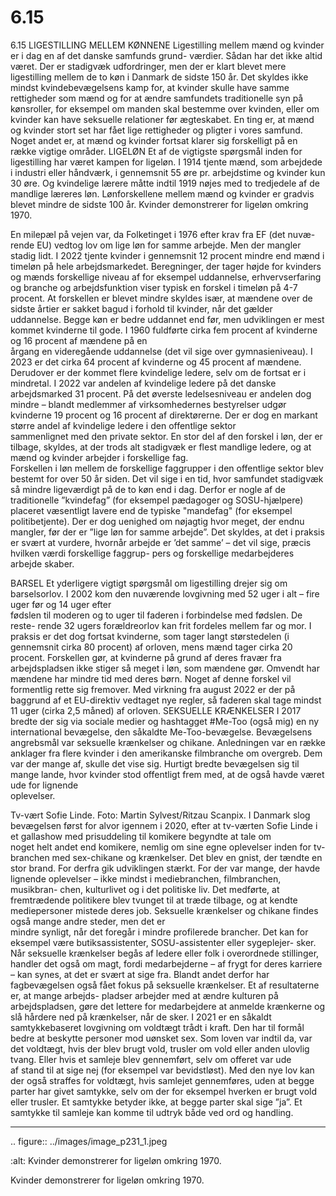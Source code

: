 # 6.15

6.15 
LIGESTILLING MELLEM 
KØNNENE
Ligestilling mellem mænd og kvinder er i dag en af det danske samfunds grund-
værdier. Sådan har det ikke altid været. Der er stadigvæk udfordringer, men der 
er klart blevet mere ligestilling mellem de to køn i Danmark de sidste 150 år. 
Det skyldes ikke mindst kvindebevægelsens kamp for, at kvinder skulle have 
samme rettigheder som mænd og for at ændre samfundets traditionelle syn 
på kønsroller, for eksempel om manden skal bestemme over kvinden, eller om 
kvinder kan have seksuelle relationer før ægteskabet. 
En ting er, at mænd og kvinder stort set har fået lige rettigheder og pligter i vores 
samfund. Noget andet er, at mænd og kvinder fortsat klarer sig forskelligt på en 
række vigtige områder. 
LIGELØN
Et af de vigtigste spørgsmål inden for ligestilling har været kampen for ligeløn. 
I 1914 tjente mænd, som arbejdede i industri eller håndværk, i gennemsnit 55 
øre pr. arbejdstime og kvinder kun 30 øre. Og kvindelige lærere måtte indtil 1919 
nøjes med to tredjedele af de mandlige læreres løn. Lønforskellene mellem 
mænd og kvinder er gradvis blevet mindre de sidste 100 år.
Kvinder demonstrerer for ligeløn omkring 1970.
 
 En milepæl på vejen var, da Folketinget i 1976 efter krav fra EF (det nuvæ-
rende EU) vedtog lov om lige løn for samme arbejde. Men der mangler stadig 
lidt.	I 2022	tjente	kvinder	i	gennemsnit	12	procent	mindre	end	mænd	i	timeløn	
på hele arbejdsmarkedet. Beregninger, der tager højde for kvinders og mænds 
forskellige niveau af for eksempel uddannelse, erhvervserfaring og branche og 
arbejdsfunktion viser typisk en forskel i timeløn på 4-7 procent.
At forskellen er blevet mindre skyldes især, at mændene over de sidste årtier 
er sakket bagud i forhold til kvinder, når det gælder uddannelse. Begge køn er 
bedre uddannet end før, men udviklingen er mest kommet kvinderne til gode. 
I 1960	fuldførte	cirka	fem	procent	af	kvinderne	og	16	procent	af	mændene	på	en	
årgang en videregående uddannelse (det vil sige over gymnasieniveau). I 2023 er 
det cirka 64 procent af kvinderne og 45 procent af mændene.
Derudover	 er	 der	 kommet	 flere	 kvindelige	 ledere,	 selv	 om	 de	 fortsat	 er	 i	
mindretal. I 2022 var andelen af kvindelige ledere på det danske arbejdsmarked 
31 procent. På det øverste ledelsesniveau er andelen dog mindre – blandt 
medlemmer af virksomhedernes bestyrelser udgør kvinderne 19 procent og 16 
procent af direktørerne. 
Der	er	dog	en	markant	større	andel	af	kvindelige	ledere	i	den	offentlige	sektor	
sammenlignet med den private sektor.
En stor del af den forskel i løn, der er tilbage, skyldes, at der trods alt stadigvæk 
er	 flest	 mandlige	 ledere,	 og	 at	 mænd	 og	 kvinder	 arbejder	 i	 forskellige	 fag.	
Forskellen	i	løn	mellem	de	forskellige	faggrupper	i	den	offentlige	sektor	blev	
bestemt for over 50 år siden. Det vil sige i en tid, hvor samfundet stadigvæk så 
mindre ligeværdigt på de to køn end i dag. Derfor er nogle af de traditionelle 
”kvindefag” (for eksempel pædagoger og SOSU-hjælpere) placeret væsentligt 
lavere end de typiske "mandefag" (for eksempel politibetjente).
Der er dog uenighed om nøjagtig hvor meget, der endnu mangler, før der er ”lige 
løn for samme arbejde”. Det skyldes, at det i praksis er svært at vurdere, hvornår 
arbejde er ’det samme’ – det vil sige, præcis hvilken værdi forskellige faggrup-
pers og forskellige medarbejderes arbejde skaber.
 
 BARSEL
Et yderligere vigtigt spørgsmål om ligestilling drejer sig om barselsorlov. I 2002 
kom	den	nuværende	lovgivning	med	52	uger	i	alt	–	fire	uger	før	og	14	uger	efter	
fødslen til moderen og to uger til faderen i forbindelse med fødslen. De reste-
rende 32 ugers forældreorlov kan frit fordeles mellem far og mor. I praksis er 
det dog fortsat kvinderne, som tager langt størstedelen (i gennemsnit cirka 80 
procent) af orloven, mens mænd tager cirka 20 procent.
Forskellen gør, at kvinderne på grund af deres fravær fra arbejdspladsen ikke 
stiger så meget i løn, som mændene gør. Omvendt har mændene har mindre 
tid med deres børn. Noget af denne forskel vil formentlig rette sig fremover. 
Med virkning fra august 2022 er der på baggrund af et EU-direktiv vedtaget nye 
regler, så faderen skal tage mindst 11 uger (cirka 2,5 måned) af orloven.
SEKSUELLE KRÆNKELSER
I 2017 bredte der sig via sociale medier og hashtagget #Me-Too (også mig) en 
ny international bevægelse, den såkaldte Me-Too-bevægelse. Bevægelsens 
angrebsmål var seksuelle krænkelser og chikane. Anledningen var en række 
anklager	fra	flere	kvinder	i	den	amerikanske	filmbranche	om	overgreb.	Dem	var	
der mange af, skulle det vise sig. Hurtigt bredte bevægelsen sig til mange lande, 
hvor	kvinder	stod	offentligt	frem	med,	at	de	også	havde	været	ude	for	lignende	
oplevelser.
 
 Tv-vært	Sofie	Linde.	Foto:	Martin	Sylvest/Ritzau	Scanpix.
I Danmark slog bevægelsen først for alvor igennem i 2020, efter at tv-værten 
Sofie	Linde	i	et	gallashow	med	prisuddeling	til	komikere	begyndte	at	tale	om	
noget helt andet end komikere, nemlig om sine egne oplevelser inden for 
tv-branchen med sex-chikane og krænkelser. Det blev en gnist, der tændte en 
stor brand. For derfra gik udviklingen stærkt. For der var mange, der havde 
lignende	oplevelser	–	ikke	mindst	i	mediebranchen,	filmbranchen,	musikbran-
chen, kulturlivet og i det politiske liv. Det medførte, at fremtrædende politikere 
blev tvunget til at træde tilbage, og at kendte mediepersoner mistede deres job. 
Seksuelle	krænkelser	og	chikane	findes	også	mange	andre	steder,	men	det	er	
mindre	synligt,	når	det	foregår	i	mindre	profilerede	brancher.
Det kan for eksempel være butiksassistenter, SOSU-assistenter eller sygeplejer-
sker. Når seksuelle krænkelser begås af ledere eller folk i overordnede stillinger, 
handler det også om magt, fordi medarbejderne – af frygt for deres karriere 
– kan synes, at det er svært at sige fra. Blandt andet derfor har fagbevægelsen 
også fået fokus på seksuelle krænkelser. Et af resultaterne er, at mange arbejds-
pladser arbejder med at ændre kulturen på arbejdspladsen, gøre det lettere for 
medarbejdere at anmelde krænkerne og slå hårdere ned på krænkelser, når de 
sker.
I 2021 er en såkaldt samtykkebaseret lovgivning om voldtægt trådt i kraft. 
Den har til formål bedre at beskytte personer mod uønsket sex. Som loven var 
indtil da, var det voldtægt, hvis der blev brugt vold, trusler om vold eller anden 
ulovlig	 tvang.	 Eller	 hvis	 et	 samleje	 blev	 gennemført,	 selv	 om	 offeret	 var	 ude	
af stand til at sige nej (for eksempel var bevidstløst). Med den nye lov kan der 
også	straffes	for	voldtægt,	hvis	samlejet	gennemføres,	uden	at	begge	parter	har	
givet samtykke, selv om der for eksempel hverken er brugt vold eller trusler. Et 
samtykke betyder ikke, at begge parter skal sige ”ja”. Et samtykke til samleje kan 
komme til udtryk både ved ord og handling.
 
 ---

<!-- Figures extracted from nearby pages -->

.. figure:: ../images/image_p231_1.jpeg

   :alt: Kvinder demonstrerer for ligeløn omkring 1970.

   Kvinder demonstrerer for ligeløn omkring 1970.
